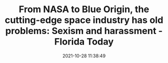 ---
"title": "From NASA to Blue Origin, the cutting-edge space industry has old problems: Sexism and harassment - Florida Today"
"date": "2021-10-28 11:38:49"
"feed_name": "GOOGLENEWSINDUSTRIAL"
"feed_website": "https://news.google.com/search?q=industrial%2Bincident&hl=en-US&gl=US&ceid=US:en"
"feed_rss": "https://news.google.com/rss/search?q=industrial%2Bincident&hl=en-US&gl=US&ceid=US:en"
"link": "https://www.floridatoday.com/story/tech/science/space/2021/10/28/nasa-blue-origin-space-industry-workplace-sexism-allegations/5996496001/"
"source": "{'href': 'https://www.floridatoday.com', 'title': 'Florida Today'}"
"file": "_posts/2021-1-1-a15dd900a8c856d2a56b3944181c9076d57c2379.md"
"accident": "0"
"drilling": "0"
"dead": "0"
"injured": "0"
"arrested": "0"
"place": "unknown place"
"where": "unknown site"
"causes": "unknown"
"place_uri": "unknown place"
---